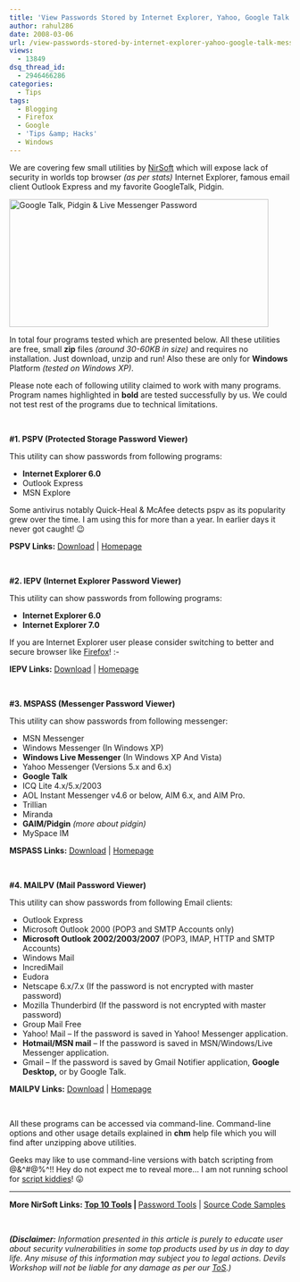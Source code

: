 ```yaml
---
title: 'View Passwords Stored by Internet Explorer, Yahoo, Google Talk Messengers & Email Clients!'
author: rahul286
date: 2008-03-06
url: /view-passwords-stored-by-internet-explorer-yahoo-google-talk-messengers-email-clients/
views:
  - 13849
dsq_thread_id:
  - 2946466286
categories:
  - Tips
tags:
  - Blogging
  - Firefox
  - Google
  - 'Tips &amp; Hacks'
  - Windows
---
```

We are covering few small utilities by <a href="http://www.nirsoft.net/" onclick="_gaq.push(['_trackEvent', 'outbound-article', 'http://www.nirsoft.net/', 'NirSoft']);" target="_blank">NirSoft</a> which will expose lack of security in worlds top browser *(as per stats)* Internet Explorer, famous email client Outlook Express and my favorite GoogleTalk, Pidgin. 

[<img class="wp-image-52160" style="border-top-width: 0px;border-left-width: 0px;border-bottom-width: 0px;border-right-width: 0px" height="229" alt="Google Talk,  Pidgin  & Live Messenger Password" src="http://cdn.devilsworkshop.org/files/2008/03/google-talk-pidgin-live-messenger-password-thumb.jpg" width="464" border="0" />][1] 

In total four programs tested which are presented below. All these utilities are free, small **zip** files *(around 30-60KB in size)* and requires no installation. Just download, unzip and run! Also these are only for **Windows** Platform *(tested on Windows XP)*.

Please note each of following utility claimed to work with many programs. Program names highlighted in **bold** are tested successfully by us. We could not test rest of the programs due to technical limitations.

&#160;

**#1. PSPV (Protected Storage Password Viewer)**

This utility can show passwords from following programs:

  * **Internet Explorer 6.0** 
  * Outlook Express 
  * MSN Explore 

Some antivirus notably Quick-Heal & McAfee detects pspv as its popularity grew over the time. I am using this for more than a year. In earlier days it never got caught! 😉

**PSPV Links:** <a href="http://www.nirsoft.net/utils/pspv.zip" onclick="_gaq.push(['_trackEvent', 'outbound-article', 'http://www.nirsoft.net/utils/pspv.zip', 'Download']);" target="_blank">Download</a> | <a href="http://www.nirsoft.net/utils/pspv.html" onclick="_gaq.push(['_trackEvent', 'outbound-article', 'http://www.nirsoft.net/utils/pspv.html', 'Homepage']);" target="_blank">Homepage</a>

&#160;

**#2. IEPV (Internet Explorer Password Viewer)**

This utility can show passwords from following programs:

  * **Internet Explorer 6.0** 
  * **Internet Explorer 7.0** 

If you are Internet Explorer user please consider switching to better and secure browser like <a href="http://www.spreadfirefox.com/node&id=199011&t=1" onclick="_gaq.push(['_trackEvent', 'outbound-article', 'http://www.spreadfirefox.com/node&id=199011&t=1', 'Firefox']);" target="_blank">Firefox</a>! <img src="http://devilsworkshop.org/wp-includes/images/smilies/simple-smile.png" alt=":-)" class="wp-smiley" style="height: 1em; max-height: 1em;" />

**IEPV Links:** <a href="http://www.nirsoft.net/utils/iepv.zip" onclick="_gaq.push(['_trackEvent', 'outbound-article', 'http://www.nirsoft.net/utils/iepv.zip', 'Download']);" target="_blank">Download</a> | <a href="http://www.nirsoft.net/utils/internet_explorer_password.html" onclick="_gaq.push(['_trackEvent', 'outbound-article', 'http://www.nirsoft.net/utils/internet_explorer_password.html', 'Homepage']);" target="_blank">Homepage</a>

&#160;

**#3. MSPASS (Messenger Password Viewer)**

This utility can show passwords from following messenger:

  * MSN Messenger 
  * Windows Messenger (In Windows XP) 
  * **Windows Live Messenger** (In Windows XP And Vista) 
  * Yahoo Messenger (Versions 5.x and 6.x) 
  * **Google Talk** 
  * ICQ Lite 4.x/5.x/2003 
  * AOL Instant Messenger v4.6 or below, AIM 6.x, and AIM Pro. 
  * Trillian 
  * Miranda 
  * **GAIM/Pidgin**&#160;*(more about pidgin)* 
  * MySpace IM 

**MSPASS Links:** <a href="http://www.nirsoft.net/utils/mspass.zip" onclick="_gaq.push(['_trackEvent', 'outbound-article', 'http://www.nirsoft.net/utils/mspass.zip', 'Download']);" target="_blank">Download</a> | <a href="http://www.nirsoft.net/utils/mspass.html" onclick="_gaq.push(['_trackEvent', 'outbound-article', 'http://www.nirsoft.net/utils/mspass.html', 'Homepage']);" target="_blank">Homepage</a>

&#160;

**#4. MAILPV (Mail Password Viewer)**

This utility can show passwords from following Email clients:

  * Outlook Express 
  * Microsoft Outlook 2000 (POP3 and SMTP Accounts only) 
  * **Microsoft Outlook 2002/2003/2007** (POP3, IMAP, HTTP and SMTP Accounts) 
  * Windows Mail 
  * IncrediMail 
  * Eudora 
  * Netscape 6.x/7.x (If the password is not encrypted with master password) 
  * Mozilla Thunderbird (If the password is not encrypted with master password) 
  * Group Mail Free 
  * Yahoo! Mail &#8211; If the password is saved in Yahoo! Messenger application. 
  * **Hotmail/MSN mail** &#8211; If the password is saved in MSN/Windows/Live Messenger application. 
  * Gmail &#8211; If the password is saved by Gmail Notifier application, **Google Desktop,** or by Google Talk. 

**MAILPV Links:** <a href="http://www.nirsoft.net/utils/mailpv.zip" onclick="_gaq.push(['_trackEvent', 'outbound-article', 'http://www.nirsoft.net/utils/mailpv.zip', 'Download']);" target="_blank">Download</a> | <a href="http://www.nirsoft.net/utils/mailpv.html" onclick="_gaq.push(['_trackEvent', 'outbound-article', 'http://www.nirsoft.net/utils/mailpv.html', 'Homepage']);" target="_blank">Homepage</a>

&#160;

All these programs can be accessed via command-line. Command-line options and other usage details explained in **chm** help file which you will find after unzipping above utilities.

Geeks may like to use command-line versions with batch scripting from @&^#@%^$!%^$! Hey do not expect me to reveal more&#8230; I am not running school for <a href="http://en.wikipedia.org/wiki/Script_kiddie" onclick="_gaq.push(['_trackEvent', 'outbound-article', 'http://en.wikipedia.org/wiki/Script_kiddie', 'script kiddies']);" target="_blank">script kiddies</a>! 😛

****

**More NirSoft Links: **<a href="http://www.nirsoft.net/top_utilities_downloads.html" onclick="_gaq.push(['_trackEvent', 'outbound-article', 'http://www.nirsoft.net/top_utilities_downloads.html', 'Top 10 Tools']);" target="_blank">Top 10 Tools</a> |**&#160;**<a href="http://www.nirsoft.net/password_recovery_tools.html" onclick="_gaq.push(['_trackEvent', 'outbound-article', 'http://www.nirsoft.net/password_recovery_tools.html', 'Password Tools']);" target="_blank">Password Tools</a> | <a href="http://www.nirsoft.net/code_samples.html" onclick="_gaq.push(['_trackEvent', 'outbound-article', 'http://www.nirsoft.net/code_samples.html', 'Source Code Samples']);" target="_blank">Source Code Samples</a>&#160;

&#160;

***(Disclaimer:** Information presented in this article is purely to educate user about security vulnerabilities in some top products used by us in day to day life. Any misuse of this information may subject you to legal actions. Devils Workshop will not be liable for any damage as per our <a href="http://devilsworkshop.org/tos/" target="_blank">ToS</a>.)*

 [1]: http://cdn.devilsworkshop.org/files/2008/03/google-talk-pidgin-live-messenger-password.jpg
